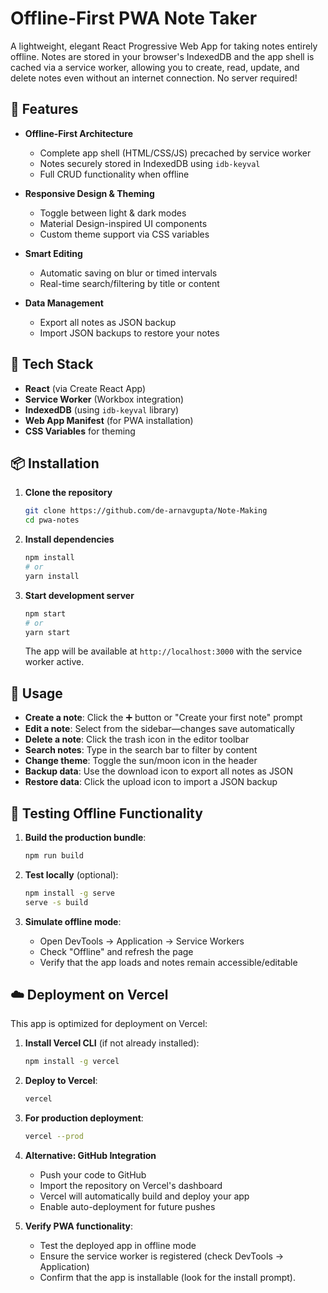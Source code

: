 # Offline-First PWA Note Taker

A lightweight, elegant React Progressive Web App for taking notes entirely offline. Notes are stored in your browser's IndexedDB and the app shell is cached via a service worker, allowing you to create, read, update, and delete notes even without an internet connection. No server required!

## 📝 Features

- **Offline-First Architecture**
  - Complete app shell (HTML/CSS/JS) precached by service worker
  - Notes securely stored in IndexedDB using `idb-keyval`
  - Full CRUD functionality when offline
  
- **Responsive Design & Theming**
  - Toggle between light & dark modes
  - Material Design-inspired UI components
  - Custom theme support via CSS variables
  
- **Smart Editing**
  - Automatic saving on blur or timed intervals
  - Real-time search/filtering by title or content
  
- **Data Management**
  - Export all notes as JSON backup
  - Import JSON backups to restore your notes

## 🚀 Tech Stack

- **React** (via Create React App)
- **Service Worker** (Workbox integration)
- **IndexedDB** (using `idb-keyval` library)
- **Web App Manifest** (for PWA installation)
- **CSS Variables** for theming

## 📦 Installation

1. **Clone the repository**
   ```bash
   git clone https://github.com/de-arnavgupta/Note-Making
   cd pwa-notes
   ```

2. **Install dependencies**
   ```bash
   npm install
   # or
   yarn install
   ```

3. **Start development server**
   ```bash
   npm start
   # or
   yarn start
   ```
   The app will be available at `http://localhost:3000` with the service worker active.

## 🔧 Usage

- **Create a note**: Click the ➕ button or "Create your first note" prompt
- **Edit a note**: Select from the sidebar—changes save automatically
- **Delete a note**: Click the trash icon in the editor toolbar
- **Search notes**: Type in the search bar to filter by content
- **Change theme**: Toggle the sun/moon icon in the header
- **Backup data**: Use the download icon to export all notes as JSON
- **Restore data**: Click the upload icon to import a JSON backup

## 📴 Testing Offline Functionality

1. **Build the production bundle**:
   ```bash
   npm run build
   ```

2. **Test locally** (optional):
   ```bash
   npm install -g serve
   serve -s build
   ```

3. **Simulate offline mode**:
   - Open DevTools → Application → Service Workers
   - Check "Offline" and refresh the page
   - Verify that the app loads and notes remain accessible/editable

## ☁️ Deployment on Vercel

This app is optimized for deployment on Vercel:

1. **Install Vercel CLI** (if not already installed):
   ```bash
   npm install -g vercel
   ```

2. **Deploy to Vercel**:
   ```bash
   vercel
   ```

3. **For production deployment**:
   ```bash
   vercel --prod
   ```

4. **Alternative: GitHub Integration**
   - Push your code to GitHub
   - Import the repository on Vercel's dashboard
   - Vercel will automatically build and deploy your app
   - Enable auto-deployment for future pushes

5. **Verify PWA functionality**:
   - Test the deployed app in offline mode
   - Ensure the service worker is registered (check DevTools → Application)
   - Confirm that the app is installable (look for the install prompt).
